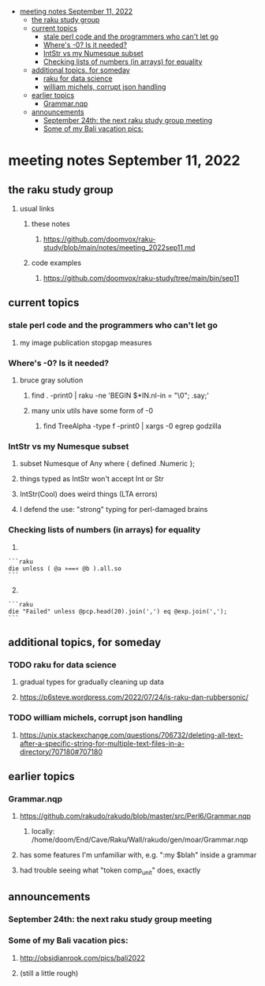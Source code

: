 - [meeting notes September 11, 2022](#orgdfda557)
  - [the raku study group](#orgb7c041b)
  - [current topics](#org1a3feaf)
    - [stale perl code and the programmers who can't let go](#orgc081e1f)
    - [Where's -0?  Is it needed?](#org2be0a99)
    - [IntStr vs my Numesque subset](#org3d3c4d0)
    - [Checking lists of numbers (in arrays) for equality](#orgc26990f)
  - [additional topics, for someday](#org1b36158)
    - [raku for data science](#orgd19d425)
    - [william michels, corrupt json handling](#orgb9ecac4)
  - [earlier topics](#org10ad5d7)
    - [Grammar.nqp](#org7524bb0)
  - [announcements](#org33b1973)
    - [September 24th: the next raku study group meeting](#orgc220b35)
    - [Some of my Bali vacation pics:](#org951df6b)


<a id="orgdfda557"></a>

# meeting notes September 11, 2022


<a id="orgb7c041b"></a>

## the raku study group

1.  usual links

    1.  these notes
    
        1.  <https://github.com/doomvox/raku-study/blob/main/notes/meeting_2022sep11.md>
    
    2.  code examples
    
        1.  <https://github.com/doomvox/raku-study/tree/main/bin/sep11>


<a id="org1a3feaf"></a>

## current topics


<a id="orgc081e1f"></a>

### stale perl code and the programmers who can't let go

1.  my image publication stopgap measures


<a id="org2be0a99"></a>

### Where's -0?  Is it needed?

1.  bruce gray solution

    1.  find . -print0 | raku -ne 'BEGIN $\*IN.nl-in = "\\0"; .say;'
    
    2.  many unix utils have some form of -0
    
        1.  find TreeAlpha -type f -print0 | xargs -0 egrep godzilla


<a id="org3d3c4d0"></a>

### IntStr vs my Numesque subset

1.  subset Numesque of Any where { defined .Numeric };

2.  things typed as IntStr won't accept Int or Str

3.  IntStr(Cool) does weird things (LTA errors)

4.  I defend the use: "strong" typing for perl-damaged brains


<a id="orgc26990f"></a>

### Checking lists of numbers (in arrays) for equality

1.  

    ```raku
    die unless ( @a »==« @b ).all.so
    ```

2.  

    ```raku
    die "Failed" unless @pcp.head(20).join(',') eq @exp.join(',');
    ```


<a id="org1b36158"></a>

## additional topics, for someday


<a id="orgd19d425"></a>

### TODO raku for data science

1.  gradual types for gradually cleaning up data

2.  <https://p6steve.wordpress.com/2022/07/24/is-raku-dan-rubbersonic/>


<a id="orgb9ecac4"></a>

### TODO william michels, corrupt json handling

1.  <https://unix.stackexchange.com/questions/706732/deleting-all-text-after-a-specific-string-for-multiple-text-files-in-a-directory/707180#707180>


<a id="org10ad5d7"></a>

## earlier topics


<a id="org7524bb0"></a>

### Grammar.nqp

1.  <https://github.com/rakudo/rakudo/blob/master/src/Perl6/Grammar.nqp>

    1.  locally: /home/doom/End/Cave/Raku/Wall/rakudo/gen/moar/Grammar.nqp

2.  has some features I'm unfamiliar with, e.g. ":my $blah" inside a grammar

3.  had trouble seeing what "token comp<sub>unit</sub>" does, exactly


<a id="org33b1973"></a>

## announcements


<a id="orgc220b35"></a>

### September 24th: the next raku study group meeting


<a id="org951df6b"></a>

### Some of my Bali vacation pics:

1.  <http://obsidianrook.com/pics/bali2022>

2.  (still a little rough)
